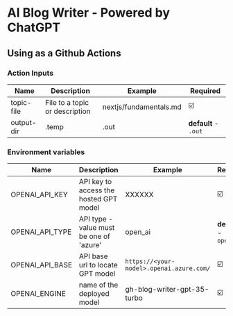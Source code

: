 # AI Blog Writer - Powered by ChatGPT

## Using as a Github Actions

### Action Inputs

| Name       | Description                    | Example                | Required             |
| ---------- | ------------------------------ | ---------------------- | -------------------- |
| topic-file | File to a topic or description | nextjs/fundamentals.md | ☑️                   |
| output-dir | .temp                          | .out                   | **default** - `.out` |

### Environment variables

| Name            | Description                             | Example                                 | Required                 |
| --------------- | --------------------------------------- | --------------------------------------- | ------------------------ |
| OPENAI_API_KEY  | API key to access the hosted GPT model  | XXXXXX                                  | ☑️                       |
| OPENAI_API_TYPE | API type - value must be one of 'azure' | open_ai                                 | **default** - `open_api` |
| OPENAI_API_BASE | API base url to locate GPT model        | `https://<your-model>.openai.azure.com/` | ☑️                       |
| OPENAI_ENGINE   | name of the deployed model              | gh-blog-writer-gpt-35-turbo             | ☑️                       |
